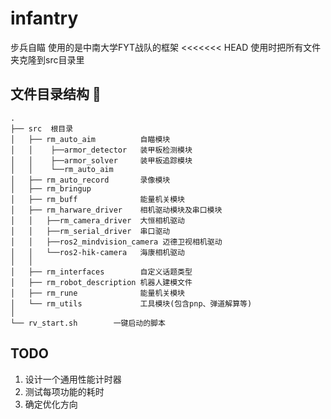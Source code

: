 # infantry
步兵自瞄
使用的是中南大学FYT战队的框架
<<<<<<< HEAD
使用时把所有文件夹克隆到src目录里


## 文件目录结构 📂
```shell
.
├── src  根目录
│   ├── rm_auto_aim          自瞄模块
│   │    ├──armor_detector   装甲板检测模块
│   │    ├──armor_solver     装甲板追踪模块
│   │    └──rm_auto_aim
│   ├── rm_auto_record       录像模块
│   ├── rm_bringup           
│   ├── rm_buff              能量机关模块
│   ├── rm_harware_driver    相机驱动模块及串口模块
│   │   ├──rm_camera_driver  大恒相机驱动
│   │   ├──rm_serial_driver  串口驱动
│   │   ├──ros2_mindvision_camera 迈德卫视相机驱动
│   │   └──ros2-hik-camera   海康相机驱动
│   │
│   ├── rm_interfaces        自定义话题类型
│   ├── rm_robot_description 机器人建模文件
│   ├── rm_rune              能量机关模块
│   └── rm_utils             工具模块(包含pnp、弹道解算等)
│
└── rv_start.sh        一键启动的脚本
```

## TODO
1. 设计一个通用性能计时器
2. 测试每项功能的耗时
3. 确定优化方向
